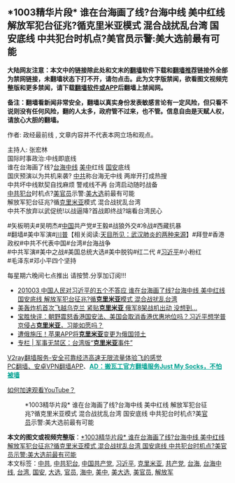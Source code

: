  <h2>*1003精华片段* 谁在台海画了线?台海中线 美中红线 解放军犯台征兆?循克里米亚模式 混合战扰乱台湾  国安底线 中共犯台时机点?美官员示警:美大选前最有可能</h2> <p class="notice"><b>大陆网友注意：本文中的链接除此处和文末的<a href="https://github.com/bannedbook/fanqiang" >翻墙</a>软件下载和<a href="https://github.com/killgcd/justmysocks/blob/master/README.md">翻墙推荐</a>链接外全部为禁网链接，未翻墙状态下打不开，请勿点击。此为文字版禁闻，欲看图文视频完整版和更多禁闻，请下载<a href="https://github.com/bannedbook/fanqiang">翻墙软件或APP</a>后翻墙上禁闻网。</p><p>备注：翻墙看新闻非常安全，翻墙以真实身份发表敏感言论有一定风险，但只看不说则没有任何风险，翻的人太多，政府管不过来，也不管。信息自由是天赋人权，请放心大胆的翻墙。</b></p>  <div class="entry"> <p>作者: 政经最前线 , 文章内容并不代表本网立场和观点。</p> <figure></figure> <p>主持人: 张宏林<br /> 国际时事政治:中线即底线<br /> 谁在台海画了线?<a href="https://www.bannedbook.org/bnews/tag/%E5%8F%B0%E6%B5%B7%E4%B8%AD%E7%BA%BF/" class="st_tag internal_tag" rel="tag" title="标签 台海中线 下的日志">台海中线</a> <a href="https://www.bannedbook.org/bnews/tag/%e7%be%8e%e4%b8%ad/" class="st_tag internal_tag" rel="tag" title="标签 美中 下的日志">美中</a>红线 <a href="https://www.bannedbook.org/bnews/tag/%E5%9B%BD%E5%AE%89/" class="st_tag internal_tag" rel="tag" title="标签 国安 下的日志">国安</a>底线<br /> 国庆预演以为共机来袭? <a href="https://www.bannedbook.org/bnews/tag/%e4%b8%ad%e5%85%b1/" class="st_tag internal_tag" rel="tag" title="标签 中共 下的日志">中共</a>称台海无中线 两岸开打成热搜<br /> 中共坏中线默契自找麻烦 警戒线不再 台湾启动随时战备<br /> <a href="https://www.bannedbook.org/bnews/tag/%E4%B8%AD%E5%85%B1%E7%8A%AF%E5%8F%B0/" class="st_tag internal_tag" rel="tag" title="标签 中共犯台 下的日志">中共犯台</a>时机点?<a href="https://www.bannedbook.org/bnews/tag/%E7%BE%8E%E5%AE%98%E5%91%98/" class="st_tag internal_tag" rel="tag" title="标签 美官员 下的日志">美官员</a>示警:<a href="https://www.bannedbook.org/bnews/tag/%e7%be%8e%e5%a4%a7%e9%80%89/" class="st_tag internal_tag" rel="tag" title="标签 美大选 下的日志">美大选</a>前最有可能<br /> 解放军犯台征兆?循<a href="https://www.bannedbook.org/bnews/tag/%E5%85%8B%E9%87%8C%E7%B1%B3%E4%BA%9A/" class="st_tag internal_tag" rel="tag" title="标签 克里米亚 下的日志">克里米亚</a>模式 混合战扰乱台湾<br /> 中共不放弃以武促统!以战逼降?首战即终战?端看台湾民心 </p>  <p>#矢板明夫#吴明杰#<span class='wp_keywordlink_affiliate'><a href="https://www.bannedbook.org/" title="中国" target="_blank">中国</a></span>共产党#王毅#战狼外交#冷战#西藏抗暴<br /> #翻墙#美中军演#<span class='wp_keywordlink'><a href="https://www.bannedbook.org/bnews/comments/20200816/1381118.html" title="天目所见：川普将再赢总统大选 共和党掌参众两院" target="_blank">川普</a></span>【相关阅读:<a href='https://www.bannedbook.org/bnews/comments/20200816/1381123.html' target='_blank'>天目所见：武汉肺炎的两种来源</a>】#拜登#香港政权#中共不代表中国#台湾#台海战争<br /> #中共军演#美中之战#美国总统大选#美中脱钩#红二代 #<a href="https://www.bannedbook.org/bnews/tag/%e4%b9%a0%e8%bf%91%e5%b9%b3/" class="st_tag internal_tag" rel="tag" title="标签 习近平 下的日志">习近平</a>#小粉红<br /> #毛泽东#邓小平四个坚持</p> <p>每星期六晚间七点推出 请按赞.分享加订阅!!!</p>  <ul class='op-related-articles' title='相关阅读'> <li><a href='https://www.bannedbook.org/bnews/cbnews/20201105/1425915.html' target='_blank'>201003 中国人民对习近平的五个不答应   谁在台海画了线?台海中线 美中红线 国安底线  解放军犯台征兆?循<b>克里米亚</b>模式 混合战扰乱台湾</a></li> <li><a href='https://www.bannedbook.org/bnews/topimagenews/20200908/1392826.html' target='_blank'>美轰炸机首次飞越乌克兰 紧贴<b>克里米亚</b> 俄军8架战机出动 没想到…</a></li> <li><a href='https://www.bannedbook.org/bnews/bannedvideo/20200523/1333192.html' target='_blank'>宝胜快评：朝野震怒香港国安法、美国会取消香港优惠地位吗？习近平想学普京侵占<b>克里米亚</b>，习能如愿吗？</a></li> <li><a href='https://www.bannedbook.org/bnews/worldnews/20191128/1231300.html' target='_blank'>遭俄施压！苹果APP将<b>克里米亚</b>变更为俄国领土</a></li> <li><a href='https://www.bannedbook.org/bnews/ssgc/20190614/1143017.html' target='_blank'>专栏 | 军事无禁区：台湾版“<b>克里米亚</b>事件”</a></li> </ul> <p class="texttj"> <a href="https://www.bannedbook.org/forum23/topic22702.html" target="_blank">V2ray翻墙服务-安全可靠经济高速无限流量体验飞的感觉</a><br/> <a href="https://github.com/bannedbook/fanqiang/wiki/%E7%A6%81%E9%97%BB%E7%BD%91%E5%AE%89%E5%8D%93%E7%BF%BB%E5%A2%99%E6%96%B0%E9%97%BBAPP" target="_blank">PC翻墙、安卓VPN翻墙APP</a>、<span onclick="window.open('https://github.com/killgcd/justmysocks/blob/master/README.md')" style="font-weight:bold;color:#00A191;cursor:pointer;text-decoration:underline;outline:none">AD：搬瓦工官方翻墙服务Just My Socks，不怕被墙</span></p><p><a href='https://www.bannedbook.org/bnews/topimagenews/20180409/925596.html' target='_blank'>如何加速观看YouTube？ </a></p> <figure class='op-interactive'><figcaption>*1003精华片段* 谁在台海画了线?台海中线 美中红线 解放军犯台征兆?循克里米亚模式 混合战扰乱台湾  国安底线 中共犯台时机点?美<a href="https://www.bannedbook.org/bnews/tag/%E5%AE%98%E5%91%98/" class="st_tag internal_tag" rel="tag" title="标签 官员 下的日志">官员</a>示警:美大选前最有可能</figcaption></figure> </p> <a name='sharetosocial'></a>       <div><b>本文的图文或视频完整版</b>：<a href='https://www.bannedbook.org/bnews/cbnews/20201105/1425914.html'>*1003精华片段* 谁在台海画了线?台海中线 美中红线 解放军犯台征兆?循克里米亚模式 混合战扰乱台湾  国安底线 中共犯台时机点?美官员示警:美大选前最有可能</a></div>  </div><!--END ENTRY--> <div class="postfooter"> <div>本文标签：<a href="https://www.bannedbook.org/bnews/tag/%e4%b8%ad%e5%85%b1/" rel="tag">中共</a>, <a href="https://www.bannedbook.org/bnews/tag/%E4%B8%AD%E5%85%B1%E7%8A%AF%E5%8F%B0/" rel="tag">中共犯台</a>, <a href="https://www.bannedbook.org/bnews/tag/%e4%b8%ad%e5%9b%bd%e5%85%b1%e4%ba%a7%e5%85%9a/" rel="tag">中国共产党</a>, <a href="https://www.bannedbook.org/bnews/tag/%e4%b9%a0%e8%bf%91%e5%b9%b3/" rel="tag">习近平</a>, <a href="https://www.bannedbook.org/bnews/tag/%E5%85%8B%E9%87%8C%E7%B1%B3%E4%BA%9A/" rel="tag">克里米亚</a>, <a href="https://www.bannedbook.org/bnews/tag/%e5%85%b1%e4%ba%a7%e5%85%9a/" rel="tag">共产党</a>, <a href="https://www.bannedbook.org/bnews/tag/%E5%8F%B0%E6%B5%B7/" rel="tag">台海</a>, <a href="https://www.bannedbook.org/bnews/tag/%E5%8F%B0%E6%B5%B7%E4%B8%AD%E7%BA%BF/" rel="tag">台海中线</a>, <a href="https://www.bannedbook.org/bnews/tag/%e5%8f%b0%e6%b9%be/" rel="tag">台湾</a>, <a href="https://www.bannedbook.org/bnews/tag/%E5%9B%BD%E5%AE%89/" rel="tag">国安</a>, <a href="https://www.bannedbook.org/bnews/tag/%e5%a4%a7%e9%80%89/" rel="tag">大选</a>, <a href="https://www.bannedbook.org/bnews/tag/%E5%AE%98%E5%91%98/" rel="tag">官员</a>, <a href="https://www.bannedbook.org/bnews/tag/%E6%B5%B7%E4%B8%AD/" rel="tag">海中</a>, <a href="https://www.bannedbook.org/bnews/tag/%e7%be%8e%e4%b8%ad/" rel="tag">美中</a>, <a href="https://www.bannedbook.org/bnews/tag/%e7%be%8e%e5%a4%a7%e9%80%89/" rel="tag">美大选</a>, <a href="https://www.bannedbook.org/bnews/tag/%E7%BE%8E%E5%AE%98%E5%91%98/" rel="tag">美官员</a>, <a href="https://www.bannedbook.org/bnews/tag/%e8%a7%a3%e6%94%be%e5%86%9b/" rel="tag">解放军</a></div>  </div><!--END POSTFOOTER--> 
